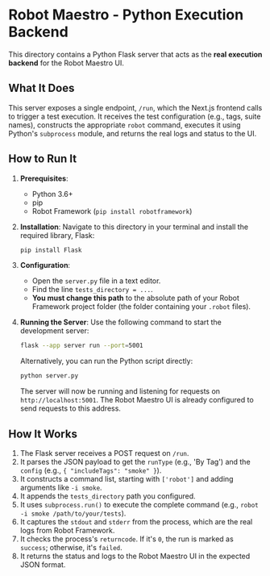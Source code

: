 
# Robot Maestro - Python Execution Backend

This directory contains a Python Flask server that acts as the **real execution backend** for the Robot Maestro UI.

## What It Does

This server exposes a single endpoint, `/run`, which the Next.js frontend calls to trigger a test execution. It receives the test configuration (e.g., tags, suite names), constructs the appropriate `robot` command, executes it using Python's `subprocess` module, and returns the real logs and status to the UI.

## How to Run It

1.  **Prerequisites**:
    *   Python 3.6+
    *   pip
    *   Robot Framework (`pip install robotframework`)

2.  **Installation**:
    Navigate to this directory in your terminal and install the required library, Flask:
    ```sh
    pip install Flask
    ```

3.  **Configuration**:
    *   Open the `server.py` file in a text editor.
    *   Find the line `tests_directory = ...`.
    *   **You must change this path** to the absolute path of your Robot Framework project folder (the folder containing your `.robot` files).

4.  **Running the Server**:
    Use the following command to start the development server:
    ```sh
    flask --app server run --port=5001
    ```
    Alternatively, you can run the Python script directly:
     ```sh
    python server.py
    ```

    The server will now be running and listening for requests on `http://localhost:5001`. The Robot Maestro UI is already configured to send requests to this address.

## How It Works

1.  The Flask server receives a POST request on `/run`.
2.  It parses the JSON payload to get the `runType` (e.g., 'By Tag') and the `config` (e.g., `{ "includeTags": "smoke" }`).
3.  It constructs a command list, starting with `['robot']` and adding arguments like `-i smoke`.
4.  It appends the `tests_directory` path you configured.
5.  It uses `subprocess.run()` to execute the complete command (e.g., `robot -i smoke /path/to/your/tests`).
6.  It captures the `stdout` and `stderr` from the process, which are the real logs from Robot Framework.
7.  It checks the process's `returncode`. If it's `0`, the run is marked as `success`; otherwise, it's `failed`.
8.  It returns the status and logs to the Robot Maestro UI in the expected JSON format.
